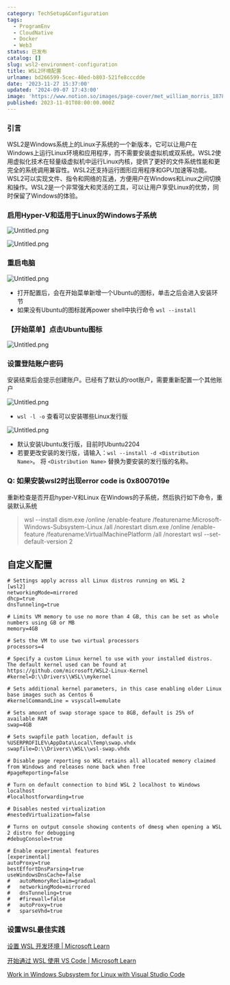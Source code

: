 ```yaml
---
category: TechSetup&Configuration
tags:
  - ProgramEnv
  - CloudNative
  - Docker
  - Web3
status: 已发布
catalog: []
slug: wsl2-environment-configuration
title: WSL2环境配置
urlname: bd266599-5cec-40ed-b803-521fe8cccdde
date: '2023-11-27 15:37:00'
updated: '2024-09-07 17:43:00'
image: 'https://www.notion.so/images/page-cover/met_william_morris_1878.jpg'
published: 2023-11-01T08:00:00.000Z
---
```


### 引言


WSL2是Windows系统上的Linux子系统的一个新版本，它可以让用户在Windows上运行Linux环境和应用程序，而不需要安装虚拟机或双系统。WSL2使用虚拟化技术在轻量级虚拟机中运行Linux内核，提供了更好的文件系统性能和更完全的系统调用兼容性。WSL2还支持运行图形应用程序和GPU加速等功能。WSL2可以实现文件、指令和网络的互通，方便用户在Windows和Linux之间切换和操作。WSL2是一个非常强大和灵活的工具，可以让用户享受Linux的优势，同时保留了Windows的体验。


### 启用Hyper-V和适用于Linux的Windows子系统


![Untitled.png](https://prod-files-secure.s3.us-west-2.amazonaws.com/5d24fe63-e567-4804-86f9-9fdc62e13082/62efe4d1-37d6-4606-a7b8-34dcd63ff38a/Untitled.png?X-Amz-Algorithm=AWS4-HMAC-SHA256&X-Amz-Content-Sha256=UNSIGNED-PAYLOAD&X-Amz-Credential=ASIAZI2LB466SG3PBHSO%2F20250316%2Fus-west-2%2Fs3%2Faws4_request&X-Amz-Date=20250316T053619Z&X-Amz-Expires=3600&X-Amz-Security-Token=IQoJb3JpZ2luX2VjEMz%2F%2F%2F%2F%2F%2F%2F%2F%2F%2FwEaCXVzLXdlc3QtMiJHMEUCID%2FbtfGr8ax6TYOtVG58qinnxajqXNKrxzp1YYsGcNQhAiEAxqenLGig3FFSua110PJ5SrHB5zGC%2FQOD4Z19msDdSmQq%2FwMIJRAAGgw2Mzc0MjMxODM4MDUiDHU%2Bv4yQ%2FbxPVc%2BBdircA3ZSlCT0twUNhAtD%2FfdriSqGM%2FSq%2BQNR0l5opsOcAr1hKC49uUR8MoIdKTZUYmTfZVVafmoJ670eZNRZaEa5hE%2FQVfXH3cqSOVw7utRlW8phAsuwP6xZHHNSsZ9tVsV1sK62zpqL5pwcJKDJkDonHiCvNYK5q9kbueP9%2FN2k8%2BghRaE890tBjKs1%2FdQg9nRAJeqUWhVDimBp82R2UdI%2BKvEnPK%2F2eZ7utYVR2U29BKmtk1nO7dmYNeog0SDOqMCxFYjtKn8ZLW1uAUYkFiS4mnKWFtr0Di9yqdI7tDMAPHwLEqmFxhz%2FqRU41vkv5Bmx8GVSc%2BH3JBQUF1484jMy0f73ewJ2E1QG2W%2Bm81klRuEYRUVUBEs%2BNzBt%2FMPFk9VBHy%2BGaukjBgoiqU4XPFkjwo0ck24hwTtwRiUAXS3kG1lk94RU4cJtFmTKlluFr1Do7tZyOFLNjvBxN0%2ByXWUgj35S0JZ9i2dAk5hVkKjzJB9OXceU6eAWfUWIX1TiPrqvGHCdzAuydekPPAEyqAimxw6L7%2F2v3sGVnvAUrDv1O0W9wmmYOs%2BQl6zaHD43Y6WRbwRRHM8Kjr2Nu9yGNCf46sjTJT7PfWJOqxsZotOuJKMhU0TTMB2Q4L6ZCX3PMJqh2b4GOqUB8F1%2F%2BXPax9Ipx4WzgZoyu8M%2BrXJkI0zKpF7fsJ%2BurhOvbZlcFdM7AE%2BvO8SvOYv1k5Wc8hVC1N2C81mM4zTMpYW4LI5ZUV5ZS9bEGhCOZgZK2QEFdIquw3AkATKRUUgWVUxohy5DHfaVC0Qg0HePWWVsfkoLgY%2B2fZjx1UeTsQFTQ5W9k6t7Yr1h2UzBOjCPkWO%2FG%2FcTYfqJcHWNIN7r83vHaaWe&X-Amz-Signature=0b924072a3fa8b28d45b2e67d6d1dcd23afd6adafd640a8429e3aa527cce3a93&X-Amz-SignedHeaders=host&x-id=GetObject)


![Untitled.png](https://prod-files-secure.s3.us-west-2.amazonaws.com/5d24fe63-e567-4804-86f9-9fdc62e13082/74866fe6-9ce5-4055-94c5-4900f6f5ff8b/Untitled.png?X-Amz-Algorithm=AWS4-HMAC-SHA256&X-Amz-Content-Sha256=UNSIGNED-PAYLOAD&X-Amz-Credential=ASIAZI2LB466SG3PBHSO%2F20250316%2Fus-west-2%2Fs3%2Faws4_request&X-Amz-Date=20250316T053619Z&X-Amz-Expires=3600&X-Amz-Security-Token=IQoJb3JpZ2luX2VjEMz%2F%2F%2F%2F%2F%2F%2F%2F%2F%2FwEaCXVzLXdlc3QtMiJHMEUCID%2FbtfGr8ax6TYOtVG58qinnxajqXNKrxzp1YYsGcNQhAiEAxqenLGig3FFSua110PJ5SrHB5zGC%2FQOD4Z19msDdSmQq%2FwMIJRAAGgw2Mzc0MjMxODM4MDUiDHU%2Bv4yQ%2FbxPVc%2BBdircA3ZSlCT0twUNhAtD%2FfdriSqGM%2FSq%2BQNR0l5opsOcAr1hKC49uUR8MoIdKTZUYmTfZVVafmoJ670eZNRZaEa5hE%2FQVfXH3cqSOVw7utRlW8phAsuwP6xZHHNSsZ9tVsV1sK62zpqL5pwcJKDJkDonHiCvNYK5q9kbueP9%2FN2k8%2BghRaE890tBjKs1%2FdQg9nRAJeqUWhVDimBp82R2UdI%2BKvEnPK%2F2eZ7utYVR2U29BKmtk1nO7dmYNeog0SDOqMCxFYjtKn8ZLW1uAUYkFiS4mnKWFtr0Di9yqdI7tDMAPHwLEqmFxhz%2FqRU41vkv5Bmx8GVSc%2BH3JBQUF1484jMy0f73ewJ2E1QG2W%2Bm81klRuEYRUVUBEs%2BNzBt%2FMPFk9VBHy%2BGaukjBgoiqU4XPFkjwo0ck24hwTtwRiUAXS3kG1lk94RU4cJtFmTKlluFr1Do7tZyOFLNjvBxN0%2ByXWUgj35S0JZ9i2dAk5hVkKjzJB9OXceU6eAWfUWIX1TiPrqvGHCdzAuydekPPAEyqAimxw6L7%2F2v3sGVnvAUrDv1O0W9wmmYOs%2BQl6zaHD43Y6WRbwRRHM8Kjr2Nu9yGNCf46sjTJT7PfWJOqxsZotOuJKMhU0TTMB2Q4L6ZCX3PMJqh2b4GOqUB8F1%2F%2BXPax9Ipx4WzgZoyu8M%2BrXJkI0zKpF7fsJ%2BurhOvbZlcFdM7AE%2BvO8SvOYv1k5Wc8hVC1N2C81mM4zTMpYW4LI5ZUV5ZS9bEGhCOZgZK2QEFdIquw3AkATKRUUgWVUxohy5DHfaVC0Qg0HePWWVsfkoLgY%2B2fZjx1UeTsQFTQ5W9k6t7Yr1h2UzBOjCPkWO%2FG%2FcTYfqJcHWNIN7r83vHaaWe&X-Amz-Signature=fc69677dc31e11e655e3cb2a9bdd364c16488f80e30babb34beb5a464a97a76b&X-Amz-SignedHeaders=host&x-id=GetObject)


### 重启电脑


![Untitled.png](https://prod-files-secure.s3.us-west-2.amazonaws.com/5d24fe63-e567-4804-86f9-9fdc62e13082/ed8ca255-2fda-4c1b-9b1a-f1896300e8e7/Untitled.png?X-Amz-Algorithm=AWS4-HMAC-SHA256&X-Amz-Content-Sha256=UNSIGNED-PAYLOAD&X-Amz-Credential=ASIAZI2LB466SG3PBHSO%2F20250316%2Fus-west-2%2Fs3%2Faws4_request&X-Amz-Date=20250316T053619Z&X-Amz-Expires=3600&X-Amz-Security-Token=IQoJb3JpZ2luX2VjEMz%2F%2F%2F%2F%2F%2F%2F%2F%2F%2FwEaCXVzLXdlc3QtMiJHMEUCID%2FbtfGr8ax6TYOtVG58qinnxajqXNKrxzp1YYsGcNQhAiEAxqenLGig3FFSua110PJ5SrHB5zGC%2FQOD4Z19msDdSmQq%2FwMIJRAAGgw2Mzc0MjMxODM4MDUiDHU%2Bv4yQ%2FbxPVc%2BBdircA3ZSlCT0twUNhAtD%2FfdriSqGM%2FSq%2BQNR0l5opsOcAr1hKC49uUR8MoIdKTZUYmTfZVVafmoJ670eZNRZaEa5hE%2FQVfXH3cqSOVw7utRlW8phAsuwP6xZHHNSsZ9tVsV1sK62zpqL5pwcJKDJkDonHiCvNYK5q9kbueP9%2FN2k8%2BghRaE890tBjKs1%2FdQg9nRAJeqUWhVDimBp82R2UdI%2BKvEnPK%2F2eZ7utYVR2U29BKmtk1nO7dmYNeog0SDOqMCxFYjtKn8ZLW1uAUYkFiS4mnKWFtr0Di9yqdI7tDMAPHwLEqmFxhz%2FqRU41vkv5Bmx8GVSc%2BH3JBQUF1484jMy0f73ewJ2E1QG2W%2Bm81klRuEYRUVUBEs%2BNzBt%2FMPFk9VBHy%2BGaukjBgoiqU4XPFkjwo0ck24hwTtwRiUAXS3kG1lk94RU4cJtFmTKlluFr1Do7tZyOFLNjvBxN0%2ByXWUgj35S0JZ9i2dAk5hVkKjzJB9OXceU6eAWfUWIX1TiPrqvGHCdzAuydekPPAEyqAimxw6L7%2F2v3sGVnvAUrDv1O0W9wmmYOs%2BQl6zaHD43Y6WRbwRRHM8Kjr2Nu9yGNCf46sjTJT7PfWJOqxsZotOuJKMhU0TTMB2Q4L6ZCX3PMJqh2b4GOqUB8F1%2F%2BXPax9Ipx4WzgZoyu8M%2BrXJkI0zKpF7fsJ%2BurhOvbZlcFdM7AE%2BvO8SvOYv1k5Wc8hVC1N2C81mM4zTMpYW4LI5ZUV5ZS9bEGhCOZgZK2QEFdIquw3AkATKRUUgWVUxohy5DHfaVC0Qg0HePWWVsfkoLgY%2B2fZjx1UeTsQFTQ5W9k6t7Yr1h2UzBOjCPkWO%2FG%2FcTYfqJcHWNIN7r83vHaaWe&X-Amz-Signature=e9d196c8f1a4837143ff37fd599dabc6cf958d6be8a99971d427e7434cf3a5a4&X-Amz-SignedHeaders=host&x-id=GetObject)

- 打开配置后，会在开始菜单新增一个Ubuntu的图标，单击之后会进入安装环节
- 如果没有Ubuntu的图标就再power shell中执行命令 `wsl --install`

### 【开始菜单】点击Ubuntu图标


![Untitled.png](https://prod-files-secure.s3.us-west-2.amazonaws.com/5d24fe63-e567-4804-86f9-9fdc62e13082/d7415a12-f453-43fe-a604-a208d85638a3/Untitled.png?X-Amz-Algorithm=AWS4-HMAC-SHA256&X-Amz-Content-Sha256=UNSIGNED-PAYLOAD&X-Amz-Credential=ASIAZI2LB466SG3PBHSO%2F20250316%2Fus-west-2%2Fs3%2Faws4_request&X-Amz-Date=20250316T053619Z&X-Amz-Expires=3600&X-Amz-Security-Token=IQoJb3JpZ2luX2VjEMz%2F%2F%2F%2F%2F%2F%2F%2F%2F%2FwEaCXVzLXdlc3QtMiJHMEUCID%2FbtfGr8ax6TYOtVG58qinnxajqXNKrxzp1YYsGcNQhAiEAxqenLGig3FFSua110PJ5SrHB5zGC%2FQOD4Z19msDdSmQq%2FwMIJRAAGgw2Mzc0MjMxODM4MDUiDHU%2Bv4yQ%2FbxPVc%2BBdircA3ZSlCT0twUNhAtD%2FfdriSqGM%2FSq%2BQNR0l5opsOcAr1hKC49uUR8MoIdKTZUYmTfZVVafmoJ670eZNRZaEa5hE%2FQVfXH3cqSOVw7utRlW8phAsuwP6xZHHNSsZ9tVsV1sK62zpqL5pwcJKDJkDonHiCvNYK5q9kbueP9%2FN2k8%2BghRaE890tBjKs1%2FdQg9nRAJeqUWhVDimBp82R2UdI%2BKvEnPK%2F2eZ7utYVR2U29BKmtk1nO7dmYNeog0SDOqMCxFYjtKn8ZLW1uAUYkFiS4mnKWFtr0Di9yqdI7tDMAPHwLEqmFxhz%2FqRU41vkv5Bmx8GVSc%2BH3JBQUF1484jMy0f73ewJ2E1QG2W%2Bm81klRuEYRUVUBEs%2BNzBt%2FMPFk9VBHy%2BGaukjBgoiqU4XPFkjwo0ck24hwTtwRiUAXS3kG1lk94RU4cJtFmTKlluFr1Do7tZyOFLNjvBxN0%2ByXWUgj35S0JZ9i2dAk5hVkKjzJB9OXceU6eAWfUWIX1TiPrqvGHCdzAuydekPPAEyqAimxw6L7%2F2v3sGVnvAUrDv1O0W9wmmYOs%2BQl6zaHD43Y6WRbwRRHM8Kjr2Nu9yGNCf46sjTJT7PfWJOqxsZotOuJKMhU0TTMB2Q4L6ZCX3PMJqh2b4GOqUB8F1%2F%2BXPax9Ipx4WzgZoyu8M%2BrXJkI0zKpF7fsJ%2BurhOvbZlcFdM7AE%2BvO8SvOYv1k5Wc8hVC1N2C81mM4zTMpYW4LI5ZUV5ZS9bEGhCOZgZK2QEFdIquw3AkATKRUUgWVUxohy5DHfaVC0Qg0HePWWVsfkoLgY%2B2fZjx1UeTsQFTQ5W9k6t7Yr1h2UzBOjCPkWO%2FG%2FcTYfqJcHWNIN7r83vHaaWe&X-Amz-Signature=e676074e0bb2e2123c15ecc141d4c01da072cbd9281279177aa438bd3d378897&X-Amz-SignedHeaders=host&x-id=GetObject)


### 设置登陆账户密码


安装结束后会提示创建账户。已经有了默认的root账户，需要重新配置一个其他账户


![Untitled.png](https://prod-files-secure.s3.us-west-2.amazonaws.com/5d24fe63-e567-4804-86f9-9fdc62e13082/bb38a6ce-031e-4122-9787-de509d2240bf/Untitled.png?X-Amz-Algorithm=AWS4-HMAC-SHA256&X-Amz-Content-Sha256=UNSIGNED-PAYLOAD&X-Amz-Credential=ASIAZI2LB466SG3PBHSO%2F20250316%2Fus-west-2%2Fs3%2Faws4_request&X-Amz-Date=20250316T053619Z&X-Amz-Expires=3600&X-Amz-Security-Token=IQoJb3JpZ2luX2VjEMz%2F%2F%2F%2F%2F%2F%2F%2F%2F%2FwEaCXVzLXdlc3QtMiJHMEUCID%2FbtfGr8ax6TYOtVG58qinnxajqXNKrxzp1YYsGcNQhAiEAxqenLGig3FFSua110PJ5SrHB5zGC%2FQOD4Z19msDdSmQq%2FwMIJRAAGgw2Mzc0MjMxODM4MDUiDHU%2Bv4yQ%2FbxPVc%2BBdircA3ZSlCT0twUNhAtD%2FfdriSqGM%2FSq%2BQNR0l5opsOcAr1hKC49uUR8MoIdKTZUYmTfZVVafmoJ670eZNRZaEa5hE%2FQVfXH3cqSOVw7utRlW8phAsuwP6xZHHNSsZ9tVsV1sK62zpqL5pwcJKDJkDonHiCvNYK5q9kbueP9%2FN2k8%2BghRaE890tBjKs1%2FdQg9nRAJeqUWhVDimBp82R2UdI%2BKvEnPK%2F2eZ7utYVR2U29BKmtk1nO7dmYNeog0SDOqMCxFYjtKn8ZLW1uAUYkFiS4mnKWFtr0Di9yqdI7tDMAPHwLEqmFxhz%2FqRU41vkv5Bmx8GVSc%2BH3JBQUF1484jMy0f73ewJ2E1QG2W%2Bm81klRuEYRUVUBEs%2BNzBt%2FMPFk9VBHy%2BGaukjBgoiqU4XPFkjwo0ck24hwTtwRiUAXS3kG1lk94RU4cJtFmTKlluFr1Do7tZyOFLNjvBxN0%2ByXWUgj35S0JZ9i2dAk5hVkKjzJB9OXceU6eAWfUWIX1TiPrqvGHCdzAuydekPPAEyqAimxw6L7%2F2v3sGVnvAUrDv1O0W9wmmYOs%2BQl6zaHD43Y6WRbwRRHM8Kjr2Nu9yGNCf46sjTJT7PfWJOqxsZotOuJKMhU0TTMB2Q4L6ZCX3PMJqh2b4GOqUB8F1%2F%2BXPax9Ipx4WzgZoyu8M%2BrXJkI0zKpF7fsJ%2BurhOvbZlcFdM7AE%2BvO8SvOYv1k5Wc8hVC1N2C81mM4zTMpYW4LI5ZUV5ZS9bEGhCOZgZK2QEFdIquw3AkATKRUUgWVUxohy5DHfaVC0Qg0HePWWVsfkoLgY%2B2fZjx1UeTsQFTQ5W9k6t7Yr1h2UzBOjCPkWO%2FG%2FcTYfqJcHWNIN7r83vHaaWe&X-Amz-Signature=fcdd88e17e658ac213c2b478d3bde61b4ae0d2fd3ee1d3bca3d591bd5670b1e2&X-Amz-SignedHeaders=host&x-id=GetObject)

- `wsl -l -o` 查看可以安装哪些Linux发行版

![Untitled.png](https://prod-files-secure.s3.us-west-2.amazonaws.com/5d24fe63-e567-4804-86f9-9fdc62e13082/4b4e5e2f-4e13-4651-8884-559a62c38137/Untitled.png?X-Amz-Algorithm=AWS4-HMAC-SHA256&X-Amz-Content-Sha256=UNSIGNED-PAYLOAD&X-Amz-Credential=ASIAZI2LB466SG3PBHSO%2F20250316%2Fus-west-2%2Fs3%2Faws4_request&X-Amz-Date=20250316T053619Z&X-Amz-Expires=3600&X-Amz-Security-Token=IQoJb3JpZ2luX2VjEMz%2F%2F%2F%2F%2F%2F%2F%2F%2F%2FwEaCXVzLXdlc3QtMiJHMEUCID%2FbtfGr8ax6TYOtVG58qinnxajqXNKrxzp1YYsGcNQhAiEAxqenLGig3FFSua110PJ5SrHB5zGC%2FQOD4Z19msDdSmQq%2FwMIJRAAGgw2Mzc0MjMxODM4MDUiDHU%2Bv4yQ%2FbxPVc%2BBdircA3ZSlCT0twUNhAtD%2FfdriSqGM%2FSq%2BQNR0l5opsOcAr1hKC49uUR8MoIdKTZUYmTfZVVafmoJ670eZNRZaEa5hE%2FQVfXH3cqSOVw7utRlW8phAsuwP6xZHHNSsZ9tVsV1sK62zpqL5pwcJKDJkDonHiCvNYK5q9kbueP9%2FN2k8%2BghRaE890tBjKs1%2FdQg9nRAJeqUWhVDimBp82R2UdI%2BKvEnPK%2F2eZ7utYVR2U29BKmtk1nO7dmYNeog0SDOqMCxFYjtKn8ZLW1uAUYkFiS4mnKWFtr0Di9yqdI7tDMAPHwLEqmFxhz%2FqRU41vkv5Bmx8GVSc%2BH3JBQUF1484jMy0f73ewJ2E1QG2W%2Bm81klRuEYRUVUBEs%2BNzBt%2FMPFk9VBHy%2BGaukjBgoiqU4XPFkjwo0ck24hwTtwRiUAXS3kG1lk94RU4cJtFmTKlluFr1Do7tZyOFLNjvBxN0%2ByXWUgj35S0JZ9i2dAk5hVkKjzJB9OXceU6eAWfUWIX1TiPrqvGHCdzAuydekPPAEyqAimxw6L7%2F2v3sGVnvAUrDv1O0W9wmmYOs%2BQl6zaHD43Y6WRbwRRHM8Kjr2Nu9yGNCf46sjTJT7PfWJOqxsZotOuJKMhU0TTMB2Q4L6ZCX3PMJqh2b4GOqUB8F1%2F%2BXPax9Ipx4WzgZoyu8M%2BrXJkI0zKpF7fsJ%2BurhOvbZlcFdM7AE%2BvO8SvOYv1k5Wc8hVC1N2C81mM4zTMpYW4LI5ZUV5ZS9bEGhCOZgZK2QEFdIquw3AkATKRUUgWVUxohy5DHfaVC0Qg0HePWWVsfkoLgY%2B2fZjx1UeTsQFTQ5W9k6t7Yr1h2UzBOjCPkWO%2FG%2FcTYfqJcHWNIN7r83vHaaWe&X-Amz-Signature=3293c1d72442e53f474999648eaf6635fa4834fcc0d91e73685e97df5c591282&X-Amz-SignedHeaders=host&x-id=GetObject)

- 默认安装Ubuntu发行版，目前时Ubuntu2204
- 若要更改安装的发行版，请输入：`wsl --install -d <Distribution Name>`。 将 `<Distribution Name>` 替换为要安装的发行版的名称。

### Q: 如果安装wsl2时出现error code is 0x8007019e


重新检查是否开启hyper-V和Linux 在Windows的子系统，然后执行如下命令，重装默认系统

> wsl --install
> dism.exe /online /enable-feature /featurename:Microsoft-Windows-Subsystem-Linux /all /norestart
> dism.exe /online /enable-feature /featurename:VirtualMachinePlatform /all /norestart
> wsl --set-default-version 2

## 自定义配置


```shell
# Settings apply across all Linux distros running on WSL 2
[wsl2]
networkingMode=mirrored
dhcp=true
dnsTunneling=true

# Limits VM memory to use no more than 4 GB, this can be set as whole numbers using GB or MB
memory=4GB 

# Sets the VM to use two virtual processors
processors=4

# Specify a custom Linux kernel to use with your installed distros. The default kernel used can be found at https://github.com/microsoft/WSL2-Linux-Kernel
#kernel=D:\\Drivers\\WSL\\mykernel

# Sets additional kernel parameters, in this case enabling older Linux base images such as Centos 6
#kernelCommandLine = vsyscall=emulate

# Sets amount of swap storage space to 8GB, default is 25% of available RAM
swap=4GB

# Sets swapfile path location, default is %USERPROFILE%\AppData\Local\Temp\swap.vhdx
swapfile=D:\\Drivers\\WSL\\wsl-swap.vhdx

# Disable page reporting so WSL retains all allocated memory claimed from Windows and releases none back when free
#pageReporting=false

# Turn on default connection to bind WSL 2 localhost to Windows localhost
#localhostforwarding=true

# Disables nested virtualization
#nestedVirtualization=false

# Turns on output console showing contents of dmesg when opening a WSL 2 distro for debugging
#debugConsole=true

# Enable experimental features
[experimental]
autoProxy=true
bestEffortDnsParsing=true
useWindowsDnsCache=false
#   autoMemoryReclaim=gradual
#   networkingMode=mirrored
#   dnsTunneling=true
#   #firewall=false
#   autoProxy=true
#   sparseVhd=true
```


### 设置WSL最佳实践


[设置 WSL 开发环境 | Microsoft Learn](https://learn.microsoft.com/zh-cn/windows/wsl/setup/environment#set-up-your-linux-username-and-password)


[开始通过 WSL 使用 VS Code | Microsoft Learn](https://learn.microsoft.com/zh-cn/windows/wsl/tutorials/wsl-vscode)


[Work in Windows Subsystem for Linux with Visual Studio Code](https://code.visualstudio.com/docs/remote/wsl-tutorial)

